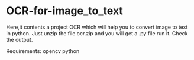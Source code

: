 # OCR-for-image_to_text
Here,it contents a project OCR which will help you to convert image to text in python.
Just unzip the file ocr.zip and you will get a .py file run it.
Check the output.

Requirements:
opencv
python
